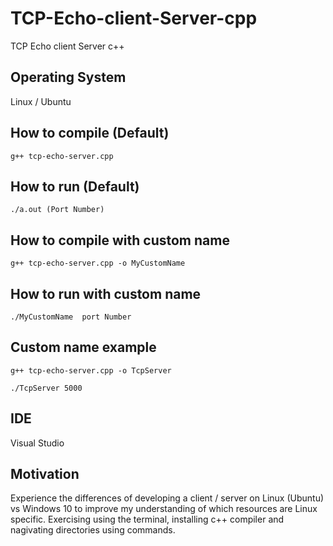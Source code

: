 # TCP-Echo-client-Server-cpp
TCP Echo client Server c++

## Operating System
Linux / Ubuntu

## How to compile (Default)
```
g++ tcp-echo-server.cpp

```
## How to run (Default)
```
./a.out (Port Number)

```

## How to compile with custom name 

```
g++ tcp-echo-server.cpp -o MyCustomName

```
## How to run with custom name 
```
./MyCustomName  port Number

```
## Custom name example
```
g++ tcp-echo-server.cpp -o TcpServer

```
```
./TcpServer 5000

```

## IDE
Visual Studio

## Motivation
Experience the differences of developing a client / server on Linux (Ubuntu) vs Windows 10 to improve my understanding of which resources are Linux specific. Exercising using the terminal, installing c++ compiler and nagivating directories using commands.
